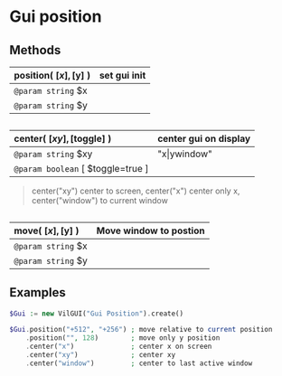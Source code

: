 # Gui position  ## Methods  | __position__( [$x], [$y] )    |set gui init    |  |:---    |:---    |  |`@param string` $x    |    |  |`@param string` $y    |    |  ##  | __center__( [$xy], [$toggle] )    |center gui on display    |  |:---    |:---    |  |`@param string` $xy    |"x\|ywindow"     |  |`@param boolean` [ $toggle=true ]    |    |  > center("xy") center to screen, center("x") center only x, center("window") to current window  ##  | __move__( [$x], [$y] )    |Move window to postion    |  |:---    |:---    |  |`@param string` $x    |    |  |`@param string` $y    |    |  ##  ## Examples  
``` php
$Gui := new VilGUI("Gui Position").create()$Gui.position("+512", "+256") ; move relative to current position    .position("", 128)        ; move only y position    .center("x")              ; center x on screen    .center("xy")             ; center xy    .center("window")         ; center to last active window
```  